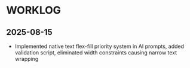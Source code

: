# WORKLOG

## 2025-08-15
- Implemented native text flex-fill priority system in AI prompts, added validation script, eliminated width constraints causing narrow text wrapping